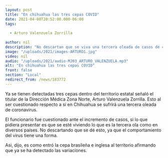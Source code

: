 ```yaml
---
layout: post
title: "En chihuahua las tres cepas COVID"
date: 2021-04-08T20:52:00.000-06:00
tags:
  
  - Arturo Valenzuela Zorrilla
  
author: nil
description: "No descartan que se viva una tercera oleada de casos de coronavirus."
image: "/uploads/2021/images-ARTURO1.jpg"
video: nil
audio: "/uploads/2021/audio-MJ03_ARTURO_VALENZUELA.mp3"
alt: "En chihuahua las tres cepas COVID"
front: false
section: "Local"
redirect_from: /news/183772
---
```


Ya se tienen detectadas tres cepas dentro del territorio estatal señaló el titular de la Dirección Médica Zona Norte, Arturo Valenzuela Zorrilla. Esto al ser cuestionado respecto a si en Chihuahua se sufrirá una tercera oleada de coronavirus.

El funcionario fue cuestionado ante el incremento de casos, si lo que pidiera presentar es que se esté viviendo lo que es la tercera ola como en diversos países. No descartando que se dé esto, ya que el comportamiento del virus tiene una forma.

Asi, dijo, es como entró la cepa brasileña e inglesa al territorio afirmando que ya se ha detectado las variaciones.
